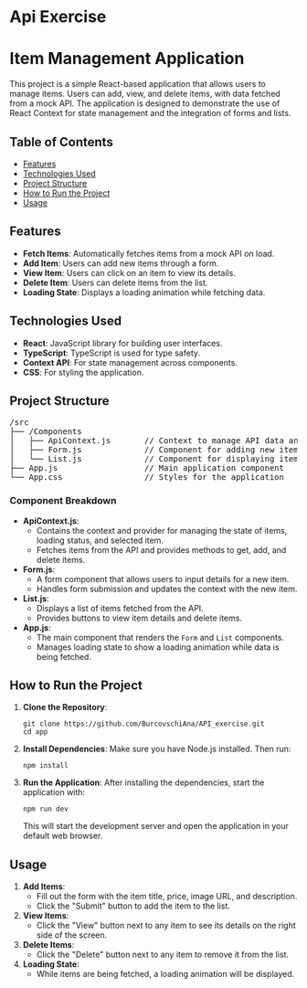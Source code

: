 # Api Exercise
<h1>Item Management Application</h1>

<p>This project is a simple React-based application that allows users to manage items. Users can add, view, and delete items, with data fetched from a mock API. The application is designed to demonstrate the use of React Context for state management and the integration of forms and lists.</p>

<h2>Table of Contents</h2>
<ul>
    <li><a href="#features">Features</a></li>
    <li><a href="#technologies-used">Technologies Used</a></li>
    <li><a href="#project-structure">Project Structure</a></li>
    <li><a href="#how-to-run-the-project">How to Run the Project</a></li>
    <li><a href="#usage">Usage</a></li>
</ul>

<h2 id="features">Features</h2>
<ul>
    <li><strong>Fetch Items</strong>: Automatically fetches items from a mock API on load.</li>
    <li><strong>Add Item</strong>: Users can add new items through a form.</li>
    <li><strong>View Item</strong>: Users can click on an item to view its details.</li>
    <li><strong>Delete Item</strong>: Users can delete items from the list.</li>
    <li><strong>Loading State</strong>: Displays a loading animation while fetching data.</li>
</ul>

<h2 id="technologies-used">Technologies Used</h2>
<ul>
    <li><strong>React</strong>: JavaScript library for building user interfaces.</li>
    <li><strong>TypeScript</strong>: TypeScript is used for type safety.</li>
    <li><strong>Context API</strong>: For state management across components.</li>
    <li><strong>CSS</strong>: For styling the application.</li>
</ul>

<h2 id="project-structure">Project Structure</h2>
<pre>
/src
├── /Components
│   ├── ApiContext.js       // Context to manage API data and state
│   ├── Form.js             // Component for adding new items
│   └── List.js             // Component for displaying items
├── App.js                  // Main application component
└── App.css                 // Styles for the application
</pre>

<h3>Component Breakdown</h3>
<ul>
    <li><strong>ApiContext.js</strong>: 
        <ul>
            <li>Contains the context and provider for managing the state of items, loading status, and selected item.</li>
            <li>Fetches items from the API and provides methods to get, add, and delete items.</li>
        </ul>
    </li>
    <li><strong>Form.js</strong>: 
        <ul>
            <li>A form component that allows users to input details for a new item.</li>
            <li>Handles form submission and updates the context with the new item.</li>
        </ul>
    </li>
    <li><strong>List.js</strong>: 
        <ul>
            <li>Displays a list of items fetched from the API.</li>
            <li>Provides buttons to view item details and delete items.</li>
        </ul>
    </li>
    <li><strong>App.js</strong>: 
        <ul>
            <li>The main component that renders the <code>Form</code> and <code>List</code> components.</li>
            <li>Manages loading state to show a loading animation while data is being fetched.</li>
        </ul>
    </li>
</ul>

<h2 id="how-to-run-the-project">How to Run the Project</h2>
<ol>
    <li><strong>Clone the Repository</strong>:
        <pre><code>git clone https://github.com/BurcovschiAna/API_exercise.git
cd app</code></pre>
    </li>
    <li><strong>Install Dependencies</strong>:
        Make sure you have Node.js installed. Then run:
        <pre><code>npm install</code></pre>
    </li>
    <li><strong>Run the Application</strong>:
        After installing the dependencies, start the application with:
        <pre><code>npm run dev</code></pre>
        This will start the development server and open the application in your default web browser.
    </li>
</ol>

<h2 id="usage">Usage</h2>
<ol>
    <li><strong>Add Items</strong>:
        <ul>
            <li>Fill out the form with the item title, price, image URL, and description.</li>
            <li>Click the "Submit" button to add the item to the list.</li>
        </ul>
    </li>
    <li><strong>View Items</strong>:
        <ul>
            <li>Click the "View" button next to any item to see its details on the right side of the screen.</li>
        </ul>
    </li>
    <li><strong>Delete Items</strong>:
        <ul>
            <li>Click the "Delete" button next to any item to remove it from the list.</li>
        </ul>
    </li>
    <li><strong>Loading State</strong>:
        <ul>
            <li>While items are being fetched, a loading animation will be displayed.</li>
        </ul>
    </li>
</ol>

